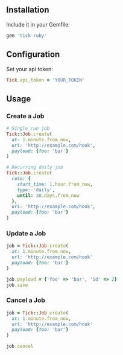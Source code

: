 
## Installation

Include it in your Gemfile:

```ruby
gem 'tick-ruby'
```

## Configuration

Set your api token:

```ruby
Tick.api_token = 'YOUR_TOKEN'
```

## Usage

### Create a Job

```ruby
# Single run job
Tick::Job.create(
  at: 1.minute.from_now,
  url: 'http://example.com/hook',
  payload: {foo: 'bar'}
)

# Recurring daily job
Tick::Job.create(
  rule: {
    start_time: 1.hour.from_now,
    type: 'daily',
    until: 30.days.from_now
  },
  url: 'http://example.com/hook',
  payload: {foo: 'bar'}
)
```

### Update a Job

```ruby
job = Tick::Job.create(
  at: 1.minute.from_now,
  url: 'http://example.com/hook'
  payload: {foo: 'bar'}
)

job.payload = {'foo' => 'bar', 'id' => 2}
job.save
```

### Cancel a Job

```ruby
job = Tick::Job.create(
  at: 1.minute.from_now,
  url: 'http://example.com/hook'
  payload: {foo: 'bar'}
)

job.cancel
```
